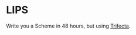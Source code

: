 # LIPS

Write you a Scheme in 48 hours, but using [Trifecta](http://hackage.haskell.org/package/trifecta).
